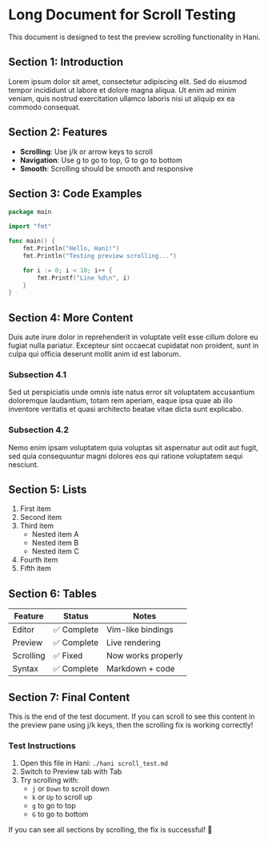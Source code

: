 # Long Document for Scroll Testing

This document is designed to test the preview scrolling functionality in Hani.

## Section 1: Introduction

Lorem ipsum dolor sit amet, consectetur adipiscing elit. Sed do eiusmod tempor incididunt ut labore et dolore magna aliqua. Ut enim ad minim veniam, quis nostrud exercitation ullamco laboris nisi ut aliquip ex ea commodo consequat.

## Section 2: Features

- **Scrolling**: Use j/k or arrow keys to scroll
- **Navigation**: Use g to go to top, G to go to bottom
- **Smooth**: Scrolling should be smooth and responsive

## Section 3: Code Examples

```go
package main

import "fmt"

func main() {
    fmt.Println("Hello, Hani!")
    fmt.Println("Testing preview scrolling...")

    for i := 0; i < 10; i++ {
        fmt.Printf("Line %d\n", i)
    }
}
```

## Section 4: More Content

Duis aute irure dolor in reprehenderit in voluptate velit esse cillum dolore eu fugiat nulla pariatur. Excepteur sint occaecat cupidatat non proident, sunt in culpa qui officia deserunt mollit anim id est laborum.

### Subsection 4.1

Sed ut perspiciatis unde omnis iste natus error sit voluptatem accusantium doloremque laudantium, totam rem aperiam, eaque ipsa quae ab illo inventore veritatis et quasi architecto beatae vitae dicta sunt explicabo.

### Subsection 4.2

Nemo enim ipsam voluptatem quia voluptas sit aspernatur aut odit aut fugit, sed quia consequuntur magni dolores eos qui ratione voluptatem sequi nesciunt.

## Section 5: Lists

1. First item
2. Second item
3. Third item
   - Nested item A
   - Nested item B
   - Nested item C
4. Fourth item
5. Fifth item

## Section 6: Tables

| Feature | Status | Notes |
|---------|--------|-------|
| Editor | ✅ Complete | Vim-like bindings |
| Preview | ✅ Complete | Live rendering |
| Scrolling | ✅ Fixed | Now works properly |
| Syntax | ✅ Complete | Markdown + code |

## Section 7: Final Content

This is the end of the test document. If you can scroll to see this content in the preview pane using j/k keys, then the scrolling fix is working correctly!

### Test Instructions

1. Open this file in Hani: `./hani scroll_test.md`
2. Switch to Preview tab with Tab
3. Try scrolling with:
   - `j` or `Down` to scroll down
   - `k` or `Up` to scroll up
   - `g` to go to top
   - `G` to go to bottom

If you can see all sections by scrolling, the fix is successful! 🎉